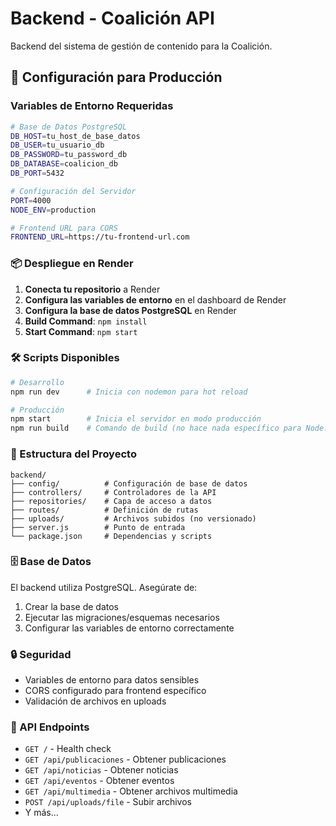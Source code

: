 # Backend - Coalición API

Backend del sistema de gestión de contenido para la Coalición.

## 🚀 Configuración para Producción

### Variables de Entorno Requeridas

```bash
# Base de Datos PostgreSQL
DB_HOST=tu_host_de_base_datos
DB_USER=tu_usuario_db
DB_PASSWORD=tu_password_db
DB_DATABASE=coalicion_db
DB_PORT=5432

# Configuración del Servidor
PORT=4000
NODE_ENV=production

# Frontend URL para CORS
FRONTEND_URL=https://tu-frontend-url.com
```

### 📦 Despliegue en Render

1. **Conecta tu repositorio** a Render
2. **Configura las variables de entorno** en el dashboard de Render
3. **Configura la base de datos PostgreSQL** en Render
4. **Build Command**: `npm install`
5. **Start Command**: `npm start`

### 🛠️ Scripts Disponibles

```bash
# Desarrollo
npm run dev      # Inicia con nodemon para hot reload

# Producción  
npm start        # Inicia el servidor en modo producción
npm run build    # Comando de build (no hace nada específico para Node.js)
```

### 📁 Estructura del Proyecto

```
backend/
├── config/          # Configuración de base de datos
├── controllers/     # Controladores de la API
├── repositories/    # Capa de acceso a datos
├── routes/          # Definición de rutas
├── uploads/         # Archivos subidos (no versionado)
├── server.js        # Punto de entrada
└── package.json     # Dependencias y scripts
```

### 🗄️ Base de Datos

El backend utiliza PostgreSQL. Asegúrate de:

1. Crear la base de datos
2. Ejecutar las migraciones/esquemas necesarios
3. Configurar las variables de entorno correctamente

### 🔒 Seguridad

- Variables de entorno para datos sensibles
- CORS configurado para frontend específico
- Validación de archivos en uploads

### 📝 API Endpoints

- `GET /` - Health check
- `GET /api/publicaciones` - Obtener publicaciones
- `GET /api/noticias` - Obtener noticias
- `GET /api/eventos` - Obtener eventos
- `GET /api/multimedia` - Obtener archivos multimedia
- `POST /api/uploads/file` - Subir archivos
- Y más...